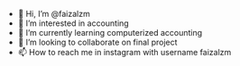 - 👋 Hi, I’m @faizalzm
- 👀 I’m interested in accounting
- 🌱 I’m currently learning computerized accounting
- 💞️ I’m looking to collaborate on final project
- 📫 How to reach me in instagram with username faizalzm

<!---
faizalzm/faizalzm is a ✨ special ✨ repository because its `README.md` (this file) appears on your GitHub profile.
You can click the Preview link to take a look at your changes.
--->
